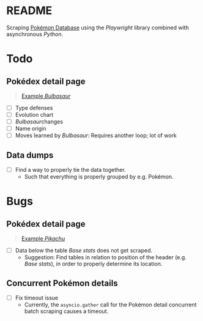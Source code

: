 # README

Scraping [Pokémon Database](https://pokemondb.net/) using the *Playwright* library combined with asynchronous *Python*.

# Todo

## Pokédex detail page

> [Example *Bulbasaur*](https://pokemondb.net/pokedex/bulbasaur)

- [ ] Type defenses
- [ ] Evolution chart
- [ ] *Bulbasaur*changes
- [ ] Name origin
- [ ] Moves learned by *Bulbasaur*: Requires another loop; lot of work

## Data dumps

- [ ] Find a way to properly tie the data together.
  - Such that everything is properly grouped by e.g. Pokémon.

# Bugs

## Pokédex detail page

> [Example *Pikachu*](https://pokemondb.net/pokedex/pikachu)

- [ ] Data below the table *Base stats* does not get scraped.
  - Suggestion: Find tables in relation to position of the header (e.g. *Base stats*), in order to properly determine its location.

## Concurrent Pokémon details

- [ ] Fix timeout issue
  - Currently, the `asyncio.gather` call for the Pokémon detail concurrent batch scraping causes a timeout.
